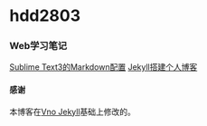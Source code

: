 # hdd2803

### Web学习笔记
[Sublime Text3的Markdown配置](https://hdd2803.github.io/2017/11/WebNote_Sublime_Text/)
[Jekyll搭建个人博客](https://hdd2803.github.io/2017/11/WebNote_Jekyll/)




#### 感谢   

本博客在[Vno Jekyll](https://github.com/onevcat/vno-jekyll)基础上修改的。  




